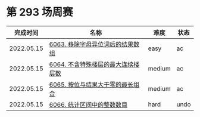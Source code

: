 # 第 293 场周赛

**完成时间**|**名称**|**难度**|**状态**
------------|--------|--------|--------
2022.05.15|[6063. 移除字母异位词后的结果数组](./6063.%20移除字母异位词后的结果数组)|easy|ac
2022.05.15|[6064. 不含特殊楼层的最大连续楼层数](./6064.%20不含特殊楼层的最大连续楼层数)|medium|ac
2022.05.15|[6065. 按位与结果大于零的最长组合](./6065.%20按位与结果大于零的最长组合)|medium|ac
2022.05.15|[6066. 统计区间中的整数数目](./6066.%20统计区间中的整数数目)|hard|undo
